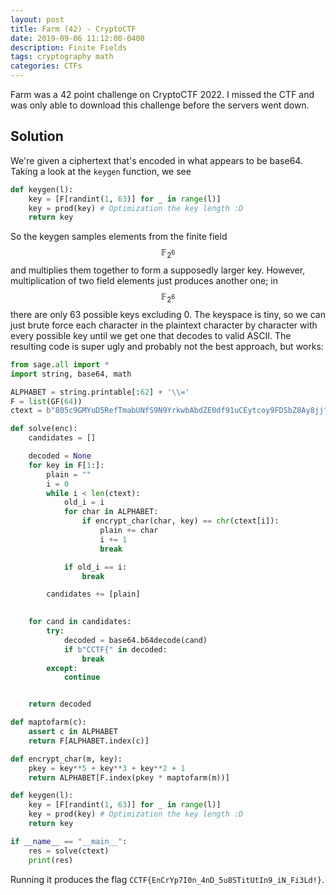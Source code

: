 ```yaml
---
layout: post
title: Farm (42) - CryptoCTF
date: 2019-09-06 11:12:00-0400
description: Finite Fields
tags: cryptography math
categories: CTFs
---
```


Farm was a 42 point challenge on CryptoCTF 2022. I missed the CTF and was only able to download this challenge before the servers went down. 

## Solution

We're given a ciphertext that's encoded in what appears to be base64.  Taking a look at the `keygen` function, we see

```python
def keygen(l):
    key = [F[randint(1, 63)] for _ in range(l)] 
    key = prod(key) # Optimization the key length :D
    return key
```

So the keygen samples elements from the finite field $$\mathbb{F}_{2^6}$$ and multiplies them together to form a supposedly larger key. However, multiplication of two field elements just produces another one; in $$\mathbb{F}_{2^6}$$ there are only 63 possible keys excluding 0.  The keyspace is tiny, so we can just brute force each character in the plaintext character by character with every possible key until we get one that decodes to valid ASCII.  The resulting code is super ugly and probably not the best approach, but works:

```python
from sage.all import *
import string, base64, math

ALPHABET = string.printable[:62] + '\\='
F = list(GF(64))
ctext = b"805c9GMYuD5RefTmabUNfS9N9YrkwbAbdZE0df91uCEytcoy9FDSbZ8Ay8jj"

def solve(enc):
    candidates = []

    decoded = None
    for key in F[1:]:
        plain = ""
        i = 0
        while i < len(ctext):
            old_i = i
            for char in ALPHABET:
                if encrypt_char(char, key) == chr(ctext[i]):
                    plain += char
                    i += 1
                    break

            if old_i == i:
                break

        candidates += [plain]
    

    for cand in candidates:
        try:
            decoded = base64.b64decode(cand)
            if b"CCTF{" in decoded:
                break
        except:
            continue


    return decoded

def maptofarm(c):
    assert c in ALPHABET
    return F[ALPHABET.index(c)]

def encrypt_char(m, key):
    pkey = key**5 + key**3 + key**2 + 1
    return ALPHABET[F.index(pkey * maptofarm(m))]

def keygen(l):
    key = [F[randint(1, 63)] for _ in range(l)] 
    key = prod(key) # Optimization the key length :D
    return key

if __name__ == "__main__":
    res = solve(ctext)
    print(res)
```


Running it produces the flag `CCTF{EnCrYp7I0n_4nD_5u8STitUtIn9_iN_Fi3Ld!}`.